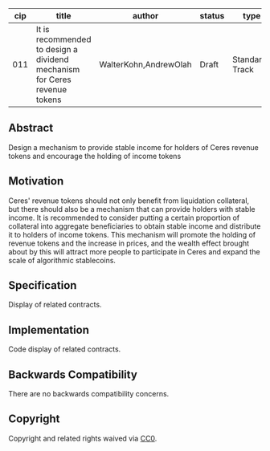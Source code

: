 | cip  | title                                                        | author                | status | type            | category | created  |
| ---- | ------------------------------------------------------------ | --------------------- | ------ | --------------- | -------- | -------- |
| 011  | It is recommended to design a dividend mechanism for Ceres revenue tokens | WalterKohn,AndrewOlah | Draft  | Standards Track | ERC      | 2021-7-6 |



## Abstract

Design a mechanism to provide stable income for holders of Ceres revenue tokens and encourage the holding of income tokens

## Motivation

Ceres' revenue tokens should not only benefit from liquidation collateral, but there should also be a mechanism that can provide holders with stable income. It is recommended to consider putting a certain proportion of collateral into aggregate beneficiaries to obtain stable income and distribute it to holders of income tokens. This mechanism will promote the holding of revenue tokens and the increase in prices, and the wealth effect brought about by this will attract more people to participate in Ceres and expand the scale of algorithmic stablecoins.

## Specification

Display of related contracts.

## Implementation

Code display of related contracts.

## Backwards Compatibility

There are no backwards compatibility concerns.

## Copyright

Copyright and related rights waived via [CC0](https://creativecommons.org/publicdomain/zero/1.0/).